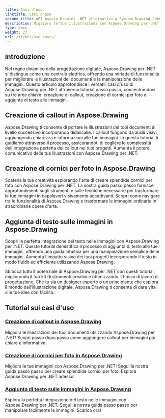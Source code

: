 ```yaml
---
title: Casi d'uso
linktitle: Casi d'uso
second_title: API Aspose.Drawing .NET alternativa a System.Drawing.Common
description: Migliora le tue illustrazioni con Aspose.Drawing per .NET! Aggiungi callout, crea splendide cornici e integra perfettamente il testo nelle immagini con i nostri tutorial.
type: docs
weight: 27
url: /it/net/use-cases/
---
```

## introduzione

Nel regno dinamico della progettazione digitale, Aspose.Drawing per .NET si distingue come una centrale elettrica, offrendo una miriade di funzionalità per migliorare le illustrazioni dei documenti e la manipolazione delle immagini. Questo articolo approfondisce i versatili casi d'uso di Aspose.Drawing per .NET attraverso tutorial passo passo, concentrandosi su tre aree chiave: creazione di callout, creazione di cornici per foto e aggiunta di testo alle immagini.

## Creazione di callout in Aspose.Drawing

Aspose.Drawing ti consente di portare le illustrazioni dei tuoi documenti al livello successivo incorporando didascalie. I callout fungono da ausili visivi, aggiungendo chiarezza e informazioni alle tue immagini. In questo tutorial ti guidiamo attraverso il processo, assicurandoti di cogliere le complessità dell'integrazione perfetta dei callout nei tuoi progetti. Aumenta il potere comunicativo delle tue illustrazioni con Aspose.Drawing per .NET.

## Creazione di cornici per foto in Aspose.Drawing

Scatena la tua creatività esplorando l'arte di creare splendide cornici per foto con Aspose.Drawing per .NET. La nostra guida passo passo fornisce approfondimenti sugli strumenti e sulle tecniche necessarie per trasformare le tue immagini in capolavori visivamente accattivanti. Scopri come navigare tra le funzionalità di Aspose.Drawing e trasformare le immagini ordinarie in straordinarie opere d'arte.

## Aggiunta di testo sulle immagini in Aspose.Drawing

Scopri la perfetta integrazione del testo nelle immagini con Aspose.Drawing per .NET. Questo tutorial demistifica il processo di aggiunta di testo alle tue immagini, offrendo una guida intuitiva per una manipolazione semplice delle immagini. Aumenta l'impatto visivo dei tuoi progetti incorporando il testo in modo fluido ed efficiente utilizzando Aspose.Drawing.

Sblocca tutto il potenziale di Aspose.Drawing per .NET con questi tutorial, migliorando il tuo kit di strumenti creativi e ottimizzando il flusso di lavoro di progettazione. Che tu sia un designer esperto o un principiante che esplora il mondo dell'illustrazione digitale, Aspose.Drawing ti consente di dare vita alle tue idee con facilità.

## Tutorial sui casi d'uso
### [Creazione di callout in Aspose.Drawing](./make-callout/)
Migliora le illustrazioni dei tuoi documenti utilizzando Aspose.Drawing per .NET! Scopri passo dopo passo come aggiungere callout per immagini più chiare e informative.
### [Creazione di cornici per foto in Aspose.Drawing](./photo-frame/)
Migliora le tue immagini con Aspose.Drawing per .NET! Segui la nostra guida passo passo per creare splendide cornici per foto. Esplora Aspose.Drawing per .NET adesso!
### [Aggiunta di testo sulle immagini in Aspose.Drawing](./text-on-image/)
Esplora la perfetta integrazione del testo nelle immagini con Aspose.Drawing per .NET. Segui la nostra guida passo passo per manipolare facilmente le immagini. Scarica ora!